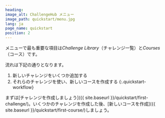 ```yaml
---
heading:
image_alt: ChallengeHub メニュー
image_path: quickstart/menu.jpg
lang: ja
page_name: quickstart
position: 2
---
```


メニューで最も重要な項目は*Challenge Library*（チャレンジ一覧）と*Courses*（コース）です。

流れは下記の通りとなります。

1. 新しいチャレンジをいくつか追加する
2. それらのチャレンジを使い、新しいコースを作成する
{:.quickstart-workflow}

まずは[チャレンジを作成しましょう]({{ site.baseurl }}/quickstart/first-challenge/)。いくつかのチャレンジを作成した後、[新しいコースを作成]({{ site.baseurl }}/quickstart/first-course/)しましょう。
